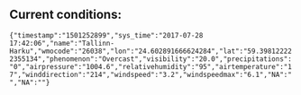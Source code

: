 ## Current conditions: 
 ``` {"timestamp":"1501252899","sys_time":"2017-07-28 17:42:06","name":"Tallinn-Harku","wmocode":"26038","lon":"24.602891666624284","lat":"59.398122222355134","phenomenon":"Overcast","visibility":"20.0","precipitations":"0","airpressure":"1004.6","relativehumidity":"95","airtemperature":"17","winddirection":"214","windspeed":"3.2","windspeedmax":"6.1","NA":"","NA":""} ```
